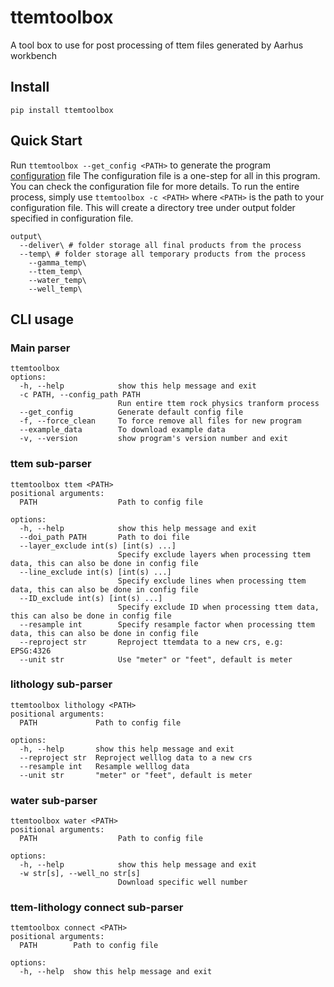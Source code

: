 # ttemtoolbox
A tool box to use for post processing of ttem files generated by Aarhus workbench 

## Install 

```
pip install ttemtoolbox
```
## Quick Start 
Run `ttemtoolbox --get_config <PATH>` to generate the program [configuration](https://github.com/jldz9/ttemtoolbox/blob/master/src/ttemtoolbox/defaults/CONFIG) file 
The configuration file is a one-step for all in this program. You can check the configuration file for more details.
To run the entire process, simply use `ttemtoolbox -c <PATH>` where `<PATH>` is the path to your configuration file. 
This will create a directory tree under output folder specified in configuration file. 
```
output\
  --deliver\ # folder storage all final products from the process
  --temp\ # folder storage all temporary products from the process
    --gamma_temp\
    --ttem_temp\
    --water_temp\
    --well_temp\
```
## CLI usage 
### Main parser
```
ttemtoolbox
options:
  -h, --help            show this help message and exit
  -c PATH, --config_path PATH
                        Run entire ttem rock physics tranform process
  --get_config          Generate default config file
  -f, --force_clean     To force remove all files for new program
  --example_data        To download example data
  -v, --version         show program's version number and exit
```
### ttem sub-parser
```
ttemtoolbox ttem <PATH>
positional arguments:
  PATH                  Path to config file

options:
  -h, --help            show this help message and exit
  --doi_path PATH       Path to doi file
  --layer_exclude int(s) [int(s) ...]
                        Specify exclude layers when processing ttem data, this can also be done in config file
  --line_exclude int(s) [int(s) ...]
                        Specify exclude lines when processing ttem data, this can also be done in config file
  --ID_exclude int(s) [int(s) ...]
                        Specify exclude ID when processing ttem data, this can also be done in config file
  --resample int        Specify resample factor when processing ttem data, this can also be done in config file
  --reproject str       Reproject ttemdata to a new crs, e.g: EPSG:4326
  --unit str            Use "meter" or "feet", default is meter
```
### lithology sub-parser
```
ttemtoolbox lithology <PATH>
positional arguments:
  PATH             Path to config file

options:
  -h, --help       show this help message and exit
  --reproject str  Reproject welllog data to a new crs
  --resample int   Resample welllog data
  --unit str       "meter" or "feet", default is meter
```
### water sub-parser
```
ttemtoolbox water <PATH>
positional arguments:
  PATH                  Path to config file

options:
  -h, --help            show this help message and exit
  -w str[s], --well_no str[s]
                        Download specific well number
```
### ttem-lithology connect sub-parser
```
ttemtoolbox connect <PATH>
positional arguments:
  PATH        Path to config file

options:
  -h, --help  show this help message and exit
```





